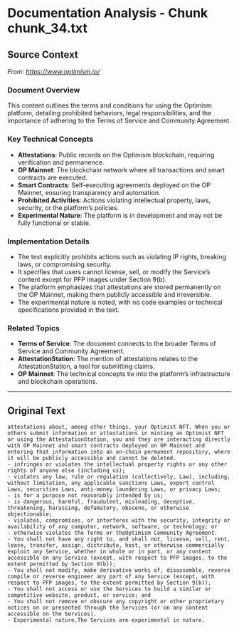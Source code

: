 # Documentation Analysis - Chunk chunk_34.txt

## Source Context
*From: https://www.optimism.io/*

### Document Overview  
This content outlines the terms and conditions for using the Optimism platform, detailing prohibited behaviors, legal responsibilities, and the importance of adhering to the Terms of Service and Community Agreement.  

### Key Technical Concepts  
- **Attestations**: Public records on the Optimism blockchain, requiring verification and permanence.  
- **OP Mainnet**: The blockchain network where all transactions and smart contracts are executed.  
- **Smart Contracts**: Self-executing agreements deployed on the OP Mainnet, ensuring transparency and automation.  
- **Prohibited Activities**: Actions violating intellectual property, laws, security, or the platform’s policies.  
- **Experimental Nature**: The platform is in development and may not be fully functional or stable.  

### Implementation Details  
- The text explicitly prohibits actions such as violating IP rights, breaking laws, or compromising security.  
- It specifies that users cannot license, sell, or modify the Service’s content except for PFP images under Section 9(b).  
- The platform emphasizes that attestations are stored permanently on the OP Mainnet, making them publicly accessible and irreversible.  
- The experimental nature is noted, with no code examples or technical specifications provided in the text.  

### Related Topics  
- **Terms of Service**: The document connects to the broader Terms of Service and Community Agreement.  
- **AttestationStation**: The mention of attestations relates to the AttestationStation, a tool for submitting claims.  
- **OP Mainnet**: The technical concepts tie into the platform’s infrastructure and blockchain operations.

---

## Original Text
```
attestations about, among other things, your Optimist NFT. When you or others submit information or attestations in minting an Optimist NFT or using the AttestationStation, you and they are interacting directly with OP Mainnet and smart contracts deployed on OP Mainnet and entering that information into an on-chain permanent repository, where it will be publicly accessible and cannot be deleted.
- infringes or violates the intellectual property rights or any other rights of anyone else (including us);
- violates any law, rule or regulation (collectively, Law), including, without limitation, any applicable sanctions Laws, export control Laws, securities Laws, anti-money laundering Laws, or privacy Laws;
- is for a purpose not reasonably intended by us;
- is dangerous, harmful, fraudulent, misleading, deceptive, threatening, harassing, defamatory, obscene, or otherwise objectionable;
- violates, compromises, or interferes with the security, integrity or availability of any computer, network, software, or technology; or
- otherwise violates the Terms or theOptimism Community Agreement.
- You shall not have any right to, and shall not, license, sell, rent, lease, transfer, assign, distribute, host, or otherwise commercially exploit any Service, whether in whole or in part, or any content accessible on any Service (except, with respect to PFP images, to the extent permitted by Section 9(b));
- You shall not modify, make derivative works of, disassemble, reverse compile or reverse engineer any part of any Service (except, with respect to PFP images, to the extent permitted by Section 9(b));
- You shall not access or use the Services to build a similar or competitive website, product, or service; and
- You shall not remove or obscure any copyright or other proprietary notices on or presented through the Services (or on any content accessible on the Services).
- Experimental nature.The Services are experimental in nature.
```